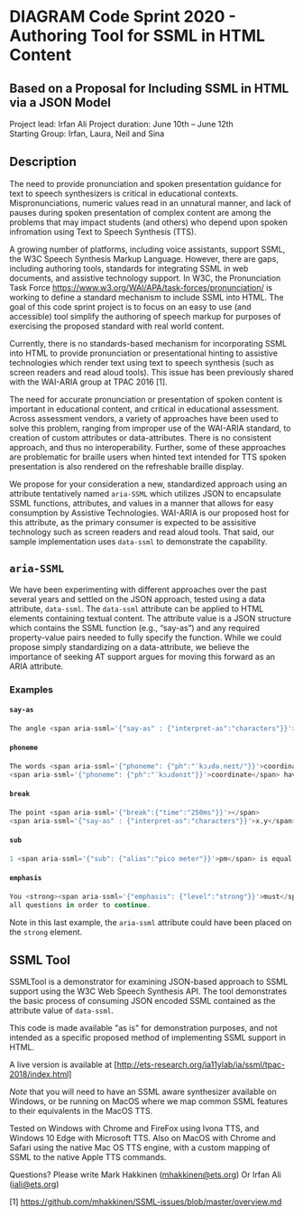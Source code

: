 # DIAGRAM Code Sprint 2020 - Authoring Tool for SSML in HTML Content
## Based on a Proposal for Including SSML in HTML via a JSON Model

Project lead: Irfan Ali 
Project duration:  June 10th – June 12th  
Starting Group: Irfan,  Laura, Neil and Sina 
 
## Description 
 
The need to provide pronunciation and spoken presentation guidance for text to speech synthesizers is critical in educational contexts. Mispronunciations, numeric values read in an unnatural manner, and lack of pauses during spoken presentation of complex content are among the problems that may impact students (and others) who depend upon spoken infromation using Text to Speech Synthesis (TTS).

A growing number of platforms, including voice assistants, support SSML, the W3C Speech Synthesis Markup Language. However, there are gaps, including authoring tools, standards for integrating SSML in web documents, and assistive technology support. In W3C, the Pronunciation Task Force https://www.w3.org/WAI/APA/task-forces/pronunciation/ is working to define a standard mechanism to include SSML into HTML. The goal of this code sprint project is to focus on an easy to use (and accessible) tool simplify the authoring of speech markup for purposes of exercising the proposed standard with real world content.
 
 
Currently, there is no standards-based mechanism for incorporating SSML into HTML to provide pronunciation or presentational hinting to assistive technologies which render text using text to speech synthesis (such as screen readers and read aloud tools). This issue has been previously shared with the WAI-ARIA group at TPAC 2016 [1]. 

The need for accurate pronunciation or presentation of spoken content is important in educational content, and critical in educational assessment. Across assessment vendors, a variety of approaches have been used to solve this problem, ranging from improper use of the WAI-ARIA standard, to creation of custom attributes or data-attributes. There is no consistent approach, and thus no interoperability. Further, some of these approaches are problematic for braille users when hinted text intended for TTS spoken presentation is also rendered on the refreshable braille display. 

We propose for your consideration a new, standardized approach using an attribute tentatively named `aria-SSML` which utilizes JSON to encapsulate SSML functions, attributes, and values in a manner that allows for easy consumption by Assistive Technologies.  WAI-ARIA is our proposed host for this attribute, as the primary consumer is expected to be assisitive technology such as screen readers and read aloud tools.  That said, our sample implementation uses `data-ssml` to demonstrate the capability.

## `aria-SSML`

We have been experimenting with different approaches over the past several years and settled on the JSON approach, tested using a data attribute, `data-ssml`.  The `data-ssml` attribute can be applied to HTML elements containing textual content. The attribute value is a JSON structure which contains the SSML function (e.g., “say-as”) and any required property-value pairs needed to fully specify the function.  While we could propose simply standardizing on a data-attribute, we believe the importance of seeking AT support argues for moving this forward as an ARIA attribute.  

### Examples

#### `say-as`
```javascript
The angle <span aria-ssml='{"say-as" : {"interpret-as":"characters"}}'>CAB</span> is 30 degrees.
````
#### `phoneme`
```javascript
The words <span aria-ssml='{"phoneme": {"ph":"ˈkɔɹdəˌneɪt/"}}'>coordinate</span> and 
<span aria-ssml='{"phoneme": {"ph":"ˈkɔɹdənɪt"}}'>coordinate</span> have different meanings.
````  
#### `break`
````javascript
The point <span aria-ssml='{"break":{"time":"250ms"}}'></span>
<span aria-ssml='{"say-as" : {"interpret-as":"characters"}}'>x,y</span> is on the coordinate plane.
````
#### `sub`
````javascript
1 <span aria-ssml='{"sub": {"alias":"pico meter"}}'>pm</span> is equal to one trillionth of a meter.
````
#### `emphasis`
````javascript
You <strong><span aria-ssml='{"emphasis": {"level":"strong"}}'>must</span></strong> answer 
all questions in order to continue.
````
Note in this last example, the `aria-ssml` attribute could have been placed on the `strong` element.



## SSML Tool

SSMLTool is a demonstrator for examining JSON-based approach to SSML support using the W3C Web Speech Synthesis API.  The tool demonstrates the basic process of consuming JSON encoded SSML contained as the attribute value of `data-ssml`. 

This code is made available "as is" for demonstration purposes, and not intended as a specific proposed method of implementing SSML support in HTML.

A live version is available at [http://ets-research.org/ia11ylab/ia/ssml/tpac-2018/index.html]

*Note* that you will need to have an SSML aware synthesizer available on Windows, or be running on MacOS where we map common SSML features to their equivalents in the MacOS TTS.

Tested on Windows with Chrome and FireFox using Ivona TTS, and Windows 10 Edge with Microsoft TTS.  Also on MacOS with Chrome and Safari using the native Mac OS TTS engine, with a custom mapping of SSML to the native Apple TTS commands.


Questions? Please write Mark Hakkinen (mhakkinen@ets.org) Or Irfan Ali (iali@ets.org)


[1] https://github.com/mhakkinen/SSML-issues/blob/master/overview.md
